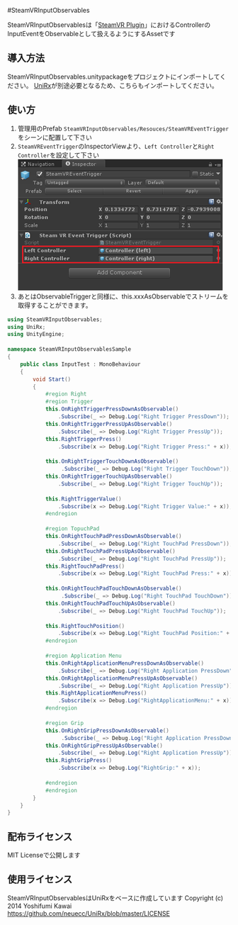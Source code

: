 #SteamVRInputObservables

SteamVRInputObservablesは「[SteamVR Plugin](https://www.assetstore.unity3d.com/en/#!/content/32647)」におけるControllerのInputEventをObservableとして扱えるようにするAssetです

## 導入方法

SteamVRInputObservables.unitypackageをプロジェクトにインポートしてください。
[UniRx](https://github.com/neuecc/UniRx)が別途必要となるため、こちらもインポートしてください。

## 使い方

1. 管理用のPrefab `SteamVRInputObservables/Resouces/SteamVREventTrigger` をシーンに配置して下さい
2. `SteamVREventTrigger`のInspectorViewより、`Left Controller`と`Right Controller`を設定して下さい
![InspectorView](https://raw.githubusercontent.com/TORISOUP/SteamVRInputObservables/master/images/inscpector.png)
3. あとはObservableTriggerと同様に、this.xxxAsObservableでストリームを取得することができます。

```csharp
using SteamVRInputObservables;
using UniRx;
using UnityEngine;

namespace SteamVRInputObservablesSample
{
    public class InputTest : MonoBehaviour
    {
        void Start()
        {
            #region Right
            #region Trigger
            this.OnRightTriggerPressDownAsObservable()
                .Subscribe(_ => Debug.Log("Right Trigger PressDown"));
            this.OnRightTriggerPressUpAsObservable()
                .Subscribe(_ => Debug.Log("Right Trigger PressUp"));
            this.RightTriggerPress()
                .Subscribe(x => Debug.Log("Right Trigger Press:" + x));

            this.OnRightTriggerTouchDownAsObservable()
                 .Subscribe(_ => Debug.Log("Right Trigger TouchDown"));
            this.OnRightTriggerTouchUpAsObservable()
                .Subscribe(_ => Debug.Log("Right Trigger TouchUp"));

            this.RightTriggerValue()
                .Subscribe(x => Debug.Log("Right Trigger Value:" + x));
            #endregion

            #region TopuchPad
            this.OnRightTouchPadPressDownAsObservable()
                .Subscribe(_ => Debug.Log("Right TouchPad PressDown"));
            this.OnRightTouchPadPressUpAsObservable()
                .Subscribe(_ => Debug.Log("Right TouchPad PressUp"));
            this.RightTouchPadPress()
                .Subscribe(x => Debug.Log("Right TouchPad Press:" + x));

            this.OnRightTouchPadTouchDownAsObservable()
                 .Subscribe(_ => Debug.Log("Right TouchPad TouchDown"));
            this.OnRightTouchPadTouchUpAsObservable()
                .Subscribe(_ => Debug.Log("Right TouchPad TouchUp"));

            this.RightTouchPosition()
                .Subscribe(x => Debug.Log("Right TouchPad Position:" + x));
            #endregion

            #region Application Menu
            this.OnRightApplicationMenuPressDownAsObservable()
                .Subscribe(_ => Debug.Log("Right Application PressDown"));
            this.OnRightApplicationMenuPressUpAsObservable()
                .Subscribe(_ => Debug.Log("Right Application PressUp"));
            this.RightApplicationMenuPress()
                .Subscribe(x => Debug.Log("RightApplicationMenu:" + x));
            #endregion

            #region Grip
            this.OnRightGripPressDownAsObservable()
                 .Subscribe(_ => Debug.Log("Right Application PressDown"));
            this.OnRightGripPressUpAsObservable()
                .Subscribe(_ => Debug.Log("Right Application PressUp"));
            this.RightGripPress()
                .Subscribe(x => Debug.Log("RightGrip:" + x));

            #endregion
            #endregion
        }
    }
}
```

## 配布ライセンス

MIT Licenseで公開します


## 使用ライセンス

SteamVRInputObservablesはUniRxをベースに作成しています
Copyright (c) 2014 Yoshifumi Kawai https://github.com/neuecc/UniRx/blob/master/LICENSE
